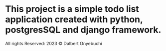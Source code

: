 # This project is a simple todo list application created with python, postgresSQL and django framework.
 All rights Reserved:
 2023 © Dalbert Onyebuchi
